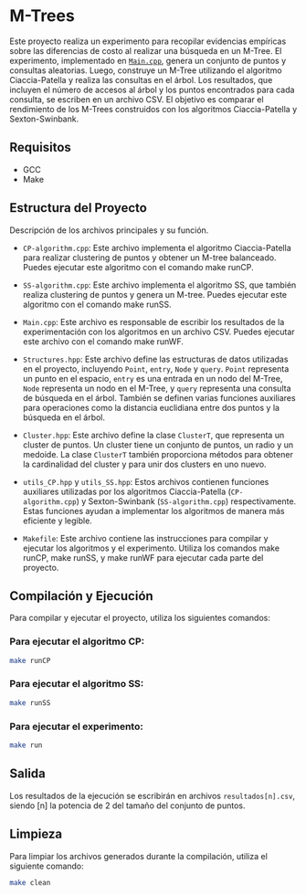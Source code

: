 # M-Trees

Este proyecto realiza un experimento para recopilar evidencias empíricas sobre las diferencias de costo al realizar una búsqueda en un M-Tree. El experimento, implementado en [`Main.cpp`](Main.cpp), genera un conjunto de puntos y consultas aleatorias. Luego, construye un M-Tree utilizando el algoritmo Ciaccia-Patella y realiza las consultas en el árbol. Los resultados, que incluyen el número de accesos al árbol y los puntos encontrados para cada consulta, se escriben en un archivo CSV. El objetivo es comparar el rendimiento de los M-Trees construidos con los algoritmos Ciaccia-Patella y Sexton-Swinbank.

## Requisitos

- GCC
- Make

## Estructura del Proyecto

Descripción de los archivos principales y su función.

- `CP-algorithm.cpp`: Este archivo implementa el algoritmo Ciaccia-Patella para realizar clustering de puntos y obtener un M-tree balanceado. Puedes ejecutar este algoritmo con el comando make runCP.
- `SS-algorithm.cpp`: Este archivo implementa el algoritmo SS, que también realiza clustering de puntos y genera un M-tree. Puedes ejecutar este algoritmo con el comando make runSS.
- `Main.cpp`: Este archivo es responsable de escribir los resultados de la experimentación con los algoritmos en un archivo CSV. Puedes ejecutar este archivo con el comando make runWF.

- `Structures.hpp`: Este archivo define las estructuras de datos utilizadas en el proyecto, incluyendo `Point`, `entry`, `Node` y `query`. `Point` representa un punto en el espacio, `entry` es una entrada en un nodo del M-Tree, `Node` representa un nodo en el M-Tree, y `query` representa una consulta de búsqueda en el árbol. También se definen varias funciones auxiliares para operaciones como la distancia euclidiana entre dos puntos y la búsqueda en el árbol.

- `Cluster.hpp`: Este archivo define la clase `ClusterT`, que representa un cluster de puntos. Un cluster tiene un conjunto de puntos, un radio y un medoide. La clase `ClusterT` también proporciona métodos para obtener la cardinalidad del cluster y para unir dos clusters en uno nuevo.

- `utils_CP.hpp` y `utils_SS.hpp`: Estos archivos contienen funciones auxiliares utilizadas por los algoritmos Ciaccia-Patella (`CP-algorithm.cpp`) y Sexton-Swinbank (`SS-algorithm.cpp`) respectivamente. Estas funciones ayudan a implementar los algoritmos de manera más eficiente y legible.

- `Makefile`: Este archivo contiene las instrucciones para compilar y ejecutar los algoritmos y el experimento. Utiliza los comandos make runCP, make runSS, y make runWF para ejecutar cada parte del proyecto.

## Compilación y Ejecución

Para compilar y ejecutar el proyecto, utiliza los siguientes comandos:

### Para ejecutar el algoritmo CP:

```sh
make runCP
```

### Para ejecutar el algoritmo SS:

```sh
make runSS
```

### Para ejecutar el experimento:

```sh
make run
```

## Salida

Los resultados de la ejecución se escribirán en archivos `resultados[n].csv`, siendo [n] la potencia de 2 del tamaño del conjunto de puntos.

## Limpieza

Para limpiar los archivos generados durante la compilación, utiliza el siguiente comando:

```sh
make clean
```
